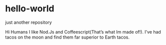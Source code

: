 # hello-world
just another repository 

Hi Humans I like Nod.Js and Coffeescript(That’s what Im made of!).
I’ve had tacos on the moon and find them far superior to Earth tacos. 

